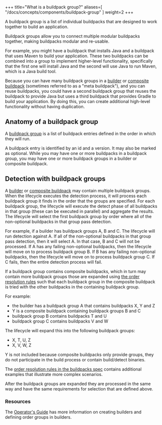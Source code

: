 +++
title="What is a buildpack group?"
aliases=[
  "/docs/concepts/components/buildpack-group"
]
weight=2
+++

A buildpack group is a list of individual buildpacks that are designed to work together to build an application.

<!--more-->

Buildpack groups allow you to connect multiple modular buildpacks together, making buildpacks modular and re-usable.

For example, you might have a buildpack that installs Java and a buildpack that uses Maven to build your application. These two buildpacks can be combined into a group to implement higher-level functionality, specifically that the first one will install Java and the second will use Java to run Maven, which is a Java build tool.

Because you can have many buildpack groups in a [builder][builder] or [composite buildpack][composite buildpack] (sometimes referred to as a "meta buildpack"),
and you can reuse buildpacks, you could have a second buildpack group that reuses the buildpack to provide Java but uses a third buildpack that provides Gradle to build your application. By doing this, you can create additional high-level functionality without having duplication.

## Anatomy of a buildpack group

A [buildpack group][buildpack-group] is a list of buildpack entries defined in the order in which they will run.

A buildpack entry is identified by an id and a version. It may also be marked as optional. While you may have one or more buildpacks in a buildpack group, you may have one or more buildpack groups in a builder or composite buildpack.

## Detection with buildpack groups

A [builder][builder] or [composite buildpack][composite buildpack] may contain multiple buildpack groups. When the lifecycle executes the detection process, it will process each buildpack group it finds in the order that the groups are specified. For each buildpack group, the lifecycle will execute the detect phase of all buildpacks in that group (these can be executed in parallel) and aggregate the results. The lifecycle will select the first buildpack group by order where all of the non-optional buildpacks in that group pass detection.

For example, if a builder has buildpack groups A, B and C. The lifecycle will run detection against A. If all of the non-optional buildpacks in that group pass detection, then it will select A. In that case, B and C will not be processed. If A has any failing non-optional buildpacks, then the lifecycle will move on to process buildpack group B. If B has any failing non-optional buildpacks, then the lifecycle will move on to process buildpack group C. If C fails, then the entire detection process will fail.

If a buildpack group contains composite buildpacks, which in turn may contain more buildpack groups those are expanded using [the order resolution rules][order-resolution] such that each buildpack group in the composite buildpack is tried with the other buildpacks in the containing buildpack group.

For example:

- the builder has a buildpack group A that contains buildpacks X, Y and Z
- Y is a composite buildpack containing buildpack groups B and C
- buildpack group B contains buildpacks T and U
- buildpack group C contains buildpacks V and W

The lifecycle will expand this into the following buildpack groups:

- X, T, U, Z
- X, V, W, Z

Y is not included because composite buildpacks only provide groups, they do not participate in the build process or contain build/detect binaries.

The [order resolution rules in the buildpacks spec][order-resolution] contains additional examples that illustrate more complex scenarios.

After the buildpack groups are expanded they are processed in the same way and have the same requirements for selection that are defined above.

### Resources

The [Operator's Guide][operator-guide] has more information on creating builders and defining order groups in builders.

[buildpack-group]: /docs/reference/config/builder-config/#order-_list-required_
[order-resolution]: https://github.com/buildpacks/spec/blob/main/buildpack.md#order-resolution
[operator-guide]: /docs/for-platform-operators/
[builder]: /docs/for-platform-operators/concepts/builder/
[composite buildpack]: /docs/for-buildpack-authors/concepts/composite-buildpack
